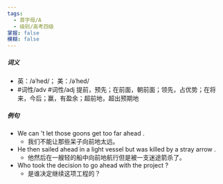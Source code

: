 ```yaml
---
tags:
  - 首字母/A
  - 级别/高考四级
掌握: false
模糊: false
---
```

##### 词义
- 英：/əˈhed/； 美：/əˈhed/
- #词性/adv #词性/adj  提前，预先；在前面，朝前面；领先，占优势；在将来，今后；赢，有盈余；超前地，超出预期地
##### 例句
- We can 't let those goons get too far ahead .
	- 我们不能让那些呆子向前地太远。
- He then sailed ahead in a light vessel but was killed by a stray arrow .
	- 他然后在一艘轻的船中向前地航行但是被一支迷途箭杀了。
- Who took the decision to go ahead with the project ?
	- 是谁决定继续这项工程的？
